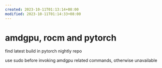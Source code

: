 ```yaml
---
created: 2023-10-11T01:13:14+08:00
modified: 2023-10-11T01:14:33+08:00
---
```


# amdgpu, rocm and pytorch

find latest build in pytorch nightly repo

use sudo before invoking amdgpu related commands, otherwise unavailable

